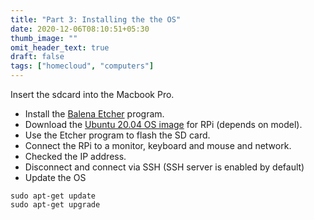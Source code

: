 ```yaml
---
title: "Part 3: Installing the the OS"
date: 2020-12-06T08:10:51+05:30
thumb_image: ""
omit_header_text: true
draft: false
tags: ["homecloud", "computers"]
---
```


Insert the sdcard into the Macbook Pro. 

- Install the [Balena Etcher](https://www.balena.io/etcher/) program.
- Download the [Ubuntu 20.04 OS image](https://ubuntu.com/download/raspberry-pi) for RPi (depends on model).
- Use the Etcher program to flash the SD card. 
- Connect the RPi to a monitor, keyboard and mouse and network.
- Checked the IP address. 
- Disconnect and connect via SSH (SSH server is enabled by default)
- Update the OS

```
sudo apt-get update
sudo apt-get upgrade
```
